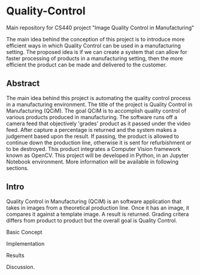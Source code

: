 # Quality-Control
Main repository for CS440 project "Image Quality Control in Manufacturing"

The main idea behind the conception of this project is to introduce more efficient ways in which Quality Control can be used in a manufacturing setting. The proposed idea is if we can create a system that can allow for faster processing of products in a manufacturing setting, then the more efficient the product can be made and delivered to the customer. 


<h2>Abstract</h2>

  The main idea behind this project is automating the quality control process in a manufacturing environment. The title of the project is Quality Control in Manufacturing (QCiM). The goal QCiM is to accomplish quality control of various products produced in manufacturing. The software runs off a camera feed that objectively 'grades' product as it passed under the video feed. After capture a percentage is returned and the system makes a judgement based upon the result. If passing, the product is allowed to continue down the production line, otherwise it is sent for refurbishment or to be destroyed.
  This product integrates a Computer Vision framework known as OpenCV. This project will be developed in Python, in an Jupyter Notebook environment. More information will be available in following sections.


<h2>Intro</h2>

Quality Control in Manufacturing (QCiM) is an software application that takes in images from a theoretical production line. Once it has an image, it compares it against a template image. A result is returned. Grading critera differs from product to product but the overall goal is Quality Control.

Basic Concept

Implementation

Results

Discussion.
